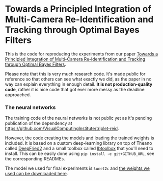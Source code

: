 # Towards a Principled Integration of Multi-Camera Re-Identification and Tracking through Optimal Bayes Filters

This is the code for reproducing the experiments from our paper [Towards a Principled Integration of Multi-Camera Re-Identification and Tracking through Optimal Bayes Filters](https://arxiv.org/abs/1705.04608).

Please note that this is very much research code.
It's made public for reference so that others can see what exactly we did, as the paper in no way can explain everything in enough detail.
**It is not production-quality code**, rather it is nice code that got ever more messy as the deadline approached.

### The neural networks

The training code of the neural networks is not public yet as it's pending publication of the dependency at https://github.com/VisualComputingInstitute/triplet-reid.

However, the code creating the models and loading the trained weights is included.
It is based on a custom deep-learning library on top of Theano called [DeepFried2](https://github.com/lucasb-eyer/DeepFried2) and a small toolbox called [lbtoolbox](https://github.com/lucasb-eyer/lbtoolbox) that you'll need to install.
This can be easily done using `pip install -e git+GITHUB_URL`, see the corresponding READMEs.

The model we used for final experiments is `lunet2c` and [the weights we used can be downloaded here](https://omnomnom.vision.rwth-aachen.de/data/lunet2c-noscale-nobg-2to32-aug.pkl).



